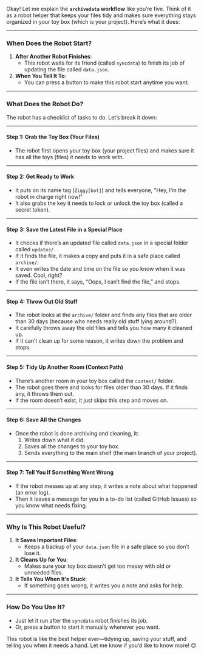 Okay! Let me explain the **`archivedata` workflow** like you’re five. Think of it as a robot helper that keeps your files tidy and makes sure everything stays organized in your toy box (which is your project). Here’s what it does:

---

### **When Does the Robot Start?**
1. **After Another Robot Finishes**:
   - This robot waits for its friend (called `syncdata`) to finish its job of updating the file called `data.json`.
2. **When You Tell It To**:
   - You can press a button to make this robot start anytime you want.

---

### **What Does the Robot Do?**
The robot has a checklist of tasks to do. Let’s break it down:

---

#### **Step 1: Grab the Toy Box (Your Files)**
- The robot first opens your toy box (your project files) and makes sure it has all the toys (files) it needs to work with.

---

#### **Step 2: Get Ready to Work**
- It puts on its name tag (`Ziggy[bot]`) and tells everyone, "Hey, I’m the robot in charge right now!"
- It also grabs the key it needs to lock or unlock the toy box (called a secret token).

---

#### **Step 3: Save the Latest File in a Special Place**
- It checks if there’s an updated file called `data.json` in a special folder called `updates/`.
- If it finds the file, it makes a copy and puts it in a safe place called `archive/`.
- It even writes the date and time on the file so you know when it was saved. Cool, right?
- If the file isn’t there, it says, “Oops, I can’t find the file,” and stops.

---

#### **Step 4: Throw Out Old Stuff**
- The robot looks at the `archive/` folder and finds any files that are older than 30 days (because who needs really old stuff lying around?).
- It carefully throws away the old files and tells you how many it cleaned up.
- If it can’t clean up for some reason, it writes down the problem and stops.

---

#### **Step 5: Tidy Up Another Room (Context Path)**
- There’s another room in your toy box called the `context/` folder.
- The robot goes there and looks for files older than 30 days. If it finds any, it throws them out.
- If the room doesn’t exist, it just skips this step and moves on.

---

#### **Step 6: Save All the Changes**
- Once the robot is done archiving and cleaning, it:
  1. Writes down what it did.
  2. Saves all the changes to your toy box.
  3. Sends everything to the main shelf (the main branch of your project).

---

#### **Step 7: Tell You If Something Went Wrong**
- If the robot messes up at any step, it writes a note about what happened (an error log).
- Then it leaves a message for you in a to-do list (called GitHub Issues) so you know what needs fixing.

---

### **Why Is This Robot Useful?**
1. **It Saves Important Files**:
   - Keeps a backup of your `data.json` file in a safe place so you don’t lose it.
2. **It Cleans Up for You**:
   - Makes sure your toy box doesn’t get too messy with old or unneeded files.
3. **It Tells You When It’s Stuck**:
   - If something goes wrong, it writes you a note and asks for help.

---

### **How Do You Use It?**
- Just let it run after the `syncdata` robot finishes its job.
- Or, press a button to start it manually whenever you want.

This robot is like the best helper ever—tidying up, saving your stuff, and telling you when it needs a hand. Let me know if you’d like to know more! 😊